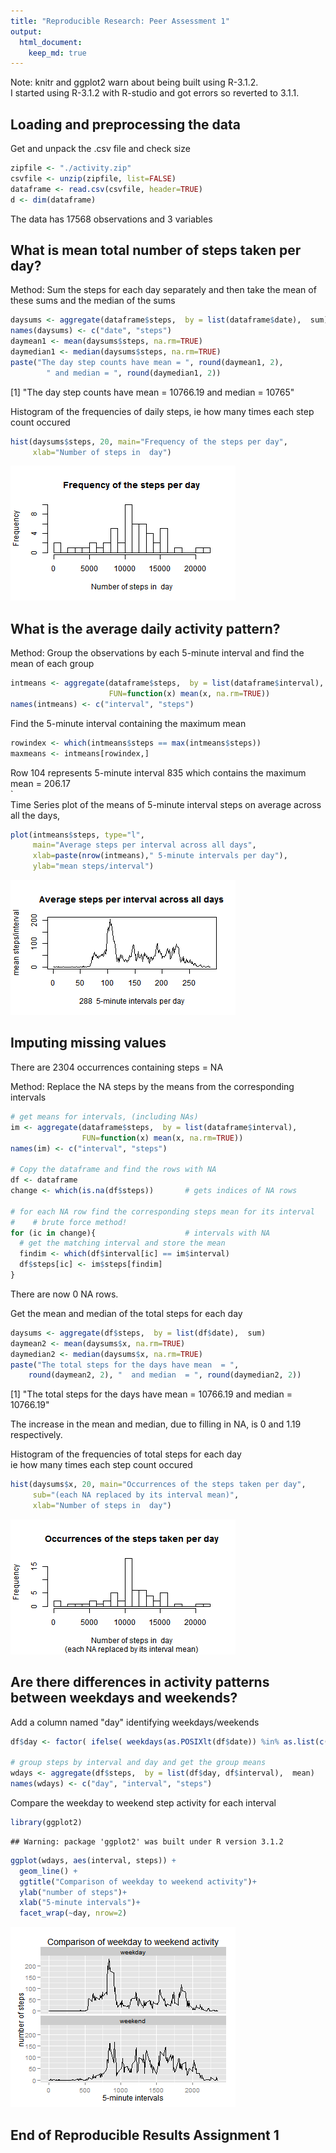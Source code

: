 ```yaml
---
title: "Reproducible Research: Peer Assessment 1"
output: 
  html_document:
    keep_md: true
---
```



Note: knitr and ggplot2 warn about being built using R-3.1.2.  
I started using R-3.1.2 with R-studio and got errors so reverted to 3.1.1.

## Loading and preprocessing the data
  
Get and unpack the .csv file and check size 

```r
zipfile <- "./activity.zip"
csvfile <- unzip(zipfile, list=FALSE)
dataframe <- read.csv(csvfile, header=TRUE) 
d <- dim(dataframe) 
```
The data has  17568  observations and 3 variables

## What is mean total number of steps taken per day?


Method: Sum the steps for each day separately and then take the mean of these sums and the median of the sums


```r
daysums <- aggregate(dataframe$steps,  by = list(dataframe$date),  sum)
names(daysums) <- c("date", "steps")
daymean1 <- mean(daysums$steps, na.rm=TRUE)
daymedian1 <- median(daysums$steps, na.rm=TRUE)
paste("The day step counts have mean = ", round(daymean1, 2),
        " and median = ", round(daymedian1, 2))
```

[1] "The day step counts have mean =  10766.19  and median =  10765"
  
Histogram of the frequencies of daily steps,
ie how many times each step count occured

```r
hist(daysums$steps, 20, main="Frequency of the steps per day", 
     xlab="Number of steps in  day")
```

![plot of chunk Q1plot](figure/Q1plot-1.png) 

## What is the average daily activity pattern?

Method: Group the observations by each 5-minute interval and find the mean of each group

```r
intmeans <- aggregate(dataframe$steps,  by = list(dataframe$interval),
                      FUN=function(x) mean(x, na.rm=TRUE))
names(intmeans) <- c("interval", "steps")
```
  
Find the 5-minute interval containing the maximum mean

```r
rowindex <- which(intmeans$steps == max(intmeans$steps))
maxmeans <- intmeans[rowindex,]
```
Row 104 represents 5-minute interval  835 which contains the maximum mean = 206.17  
`  
Time Series plot of the means of 5-minute interval steps on average across all the days,


```r
plot(intmeans$steps, type="l",  
     main="Average steps per interval across all days",
     xlab=paste(nrow(intmeans)," 5-minute intervals per day"),
     ylab="mean steps/interval")
```

![plot of chunk Q2plot](figure/Q2plot-1.png) 


## Imputing missing values

There are 2304 occurrences containing steps = NA  
  
Method: Replace the NA steps by the means from the corresponding intervals

```r
# get means for intervals, (including NAs)
im <- aggregate(dataframe$steps,  by = list(dataframe$interval), 
                FUN=function(x) mean(x, na.rm=TRUE))
names(im) <- c("interval", "steps")

# Copy the dataframe and find the rows with NA
df <- dataframe
change <- which(is.na(df$steps))       # gets indices of NA rows

# for each NA row find the corresponding steps mean for its interval
#    # brute force method!
for (ic in change){                    # intervals with NA         
  # get the matching interval and store the mean    
  findim <- which(df$interval[ic] == im$interval)
  df$steps[ic] <- im$steps[findim]
}
```
There are now 0 NA rows.  

Get the mean and median of the total steps for each day

```r
daysums <- aggregate(df$steps,  by = list(df$date),  sum)
daymean2 <- mean(daysums$x, na.rm=TRUE)
daymedian2 <- median(daysums$x, na.rm=TRUE)
paste("The total steps for the days have mean  = ", 
    round(daymean2, 2), "  and median  = ", round(daymedian2, 2))
```

[1] "The total steps for the days have mean  =  10766.19   and median  =  10766.19"

The increase in the mean and median, due to filling in NA, is 0 and 1.19 respectively.  

Histogram of the frequencies of total steps for each day  
ie how many times each step count occured

```r
hist(daysums$x, 20, main="Occurrences of the steps taken per day", 
     sub="(each NA replaced by its interval mean)",
     xlab="Number of steps in  day")
```

![plot of chunk Q3plot](figure/Q3plot-1.png) 


## Are there differences in activity patterns between weekdays and weekends?
Add a column named "day" identifying weekdays/weekends

```r
df$day <- factor( ifelse( weekdays(as.POSIXlt(df$date)) %in% as.list(c("Saturday","Sunday")), "weekend", "weekday"))

# group steps by interval and day and get the group means
wdays <- aggregate(df$steps,  by = list(df$day, df$interval),  mean) 
names(wdays) <- c("day", "interval", "steps")
```
Compare the weekday to weekend step activity for each interval  

```r
library(ggplot2)
```

```
## Warning: package 'ggplot2' was built under R version 3.1.2
```

```r
ggplot(wdays, aes(interval, steps)) +
  geom_line() +
  ggtitle("Comparison of weekday to weekend activity")+
  ylab("number of steps")+
  xlab("5-minute intervals")+
  facet_wrap(~day, nrow=2)
```

![plot of chunk plot2compare](figure/plot2compare-1.png) 

## End of Reproducible Results Assignment 1  


